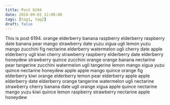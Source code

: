 ```yaml
---
title: Post 6194
date: 2024-09-01 12:00:00
tags: [tag1, tag2]
draft: false
---
```

This is post 6194.
orange
elderberry
banana
raspberry
elderberry
raspberry
date
banana
pear
mango
strawberry
date
yuzu
xigua
ugli
lemon
yuzu
mango
zucchini
fig
nectarine
elderberry
watermelon
ugli
cherry
date
apple
elderberry
ugli
kiwi
cherry
strawberry
raspberry
elderberry
date
elderberry
honeydew
strawberry
quince
zucchini
orange
orange
banana
nectarine
pear
tangerine
zucchini
watermelon
ugli
tangerine
lemon
mango
xigua
yuzu
quince
nectarine
honeydew
apple
apple
mango
quince
orange
fig
elderberry
kiwi
orange
elderberry
lemon
pear
elderberry
apple
apple
elderberry
date
elderberry
orange
tangerine
watermelon
ugli
nectarine
strawberry
cherry
banana
date
ugli
orange
xigua
apple
quince
nectarine
mango
yuzu
kiwi
quince
lemon
raspberry
strawberry
nectarine
apple
honeydew
